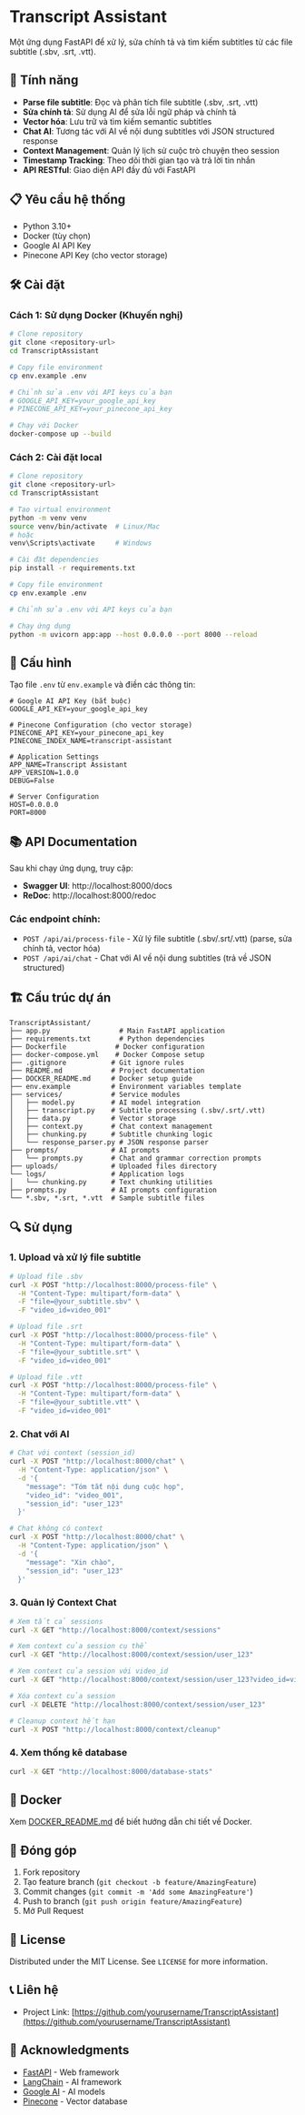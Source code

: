 # Transcript Assistant

Một ứng dụng FastAPI để xử lý, sửa chính tả và tìm kiếm subtitles từ các file subtitle (.sbv, .srt, .vtt).

## 🚀 Tính năng

- **Parse file subtitle**: Đọc và phân tích file subtitle (.sbv, .srt, .vtt)
- **Sửa chính tả**: Sử dụng AI để sửa lỗi ngữ pháp và chính tả
- **Vector hóa**: Lưu trữ và tìm kiếm semantic subtitles
- **Chat AI**: Tương tác với AI về nội dung subtitles với JSON structured response
- **Context Management**: Quản lý lịch sử cuộc trò chuyện theo session
- **Timestamp Tracking**: Theo dõi thời gian tạo và trả lời tin nhắn
- **API RESTful**: Giao diện API đầy đủ với FastAPI

## 📋 Yêu cầu hệ thống

- Python 3.10+
- Docker (tùy chọn)
- Google AI API Key
- Pinecone API Key (cho vector storage)

## 🛠️ Cài đặt

### Cách 1: Sử dụng Docker (Khuyến nghị)

```bash
# Clone repository
git clone <repository-url>
cd TranscriptAssistant

# Copy file environment
cp env.example .env

# Chỉnh sửa .env với API keys của bạn
# GOOGLE_API_KEY=your_google_api_key
# PINECONE_API_KEY=your_pinecone_api_key

# Chạy với Docker
docker-compose up --build
```

### Cách 2: Cài đặt local

```bash
# Clone repository
git clone <repository-url>
cd TranscriptAssistant

# Tạo virtual environment
python -m venv venv
source venv/bin/activate  # Linux/Mac
# hoặc
venv\Scripts\activate     # Windows

# Cài đặt dependencies
pip install -r requirements.txt

# Copy file environment
cp env.example .env

# Chỉnh sửa .env với API keys của bạn

# Chạy ứng dụng
python -m uvicorn app:app --host 0.0.0.0 --port 8000 --reload
```

## 🔧 Cấu hình

Tạo file `.env` từ `env.example` và điền các thông tin:

```env
# Google AI API Key (bắt buộc)
GOOGLE_API_KEY=your_google_api_key

# Pinecone Configuration (cho vector storage)
PINECONE_API_KEY=your_pinecone_api_key
PINECONE_INDEX_NAME=transcript-assistant

# Application Settings
APP_NAME=Transcript Assistant
APP_VERSION=1.0.0
DEBUG=False

# Server Configuration
HOST=0.0.0.0
PORT=8000
```

## 📚 API Documentation

Sau khi chạy ứng dụng, truy cập:

- **Swagger UI**: http://localhost:8000/docs
- **ReDoc**: http://localhost:8000/redoc

### Các endpoint chính:

- `POST /api/ai/process-file` - Xử lý file subtitle (.sbv/.srt/.vtt) (parse, sửa chính tả, vector hóa)
- `POST /api/ai/chat` - Chat với AI về nội dung subtitles (trả về JSON structured)

## 🏗️ Cấu trúc dự án

```
TranscriptAssistant/
├── app.py                 # Main FastAPI application
├── requirements.txt       # Python dependencies
├── Dockerfile            # Docker configuration
├── docker-compose.yml    # Docker Compose setup
├── .gitignore           # Git ignore rules
├── README.md            # Project documentation
├── DOCKER_README.md     # Docker setup guide
├── env.example          # Environment variables template
├── services/            # Service modules
│   ├── model.py         # AI model integration
│   ├── transcript.py    # Subtitle processing (.sbv/.srt/.vtt)
│   ├── data.py          # Vector storage
│   ├── context.py       # Chat context management
│   ├── chunking.py      # Subtitle chunking logic
│   └── response_parser.py # JSON response parser
├── prompts/             # AI prompts
│   └── prompts.py       # Chat and grammar correction prompts
├── uploads/             # Uploaded files directory
└── logs/                # Application logs
│   └── chunking.py      # Text chunking utilities
├── prompts.py           # AI prompts configuration
└── *.sbv, *.srt, *.vtt  # Sample subtitle files
```

## 🔍 Sử dụng

### 1. Upload và xử lý file subtitle

```bash
# Upload file .sbv
curl -X POST "http://localhost:8000/process-file" \
  -H "Content-Type: multipart/form-data" \
  -F "file=@your_subtitle.sbv" \
  -F "video_id=video_001"

# Upload file .srt
curl -X POST "http://localhost:8000/process-file" \
  -H "Content-Type: multipart/form-data" \
  -F "file=@your_subtitle.srt" \
  -F "video_id=video_001"

# Upload file .vtt
curl -X POST "http://localhost:8000/process-file" \
  -H "Content-Type: multipart/form-data" \
  -F "file=@your_subtitle.vtt" \
  -F "video_id=video_001"
```

### 2. Chat với AI

```bash
# Chat với context (session_id)
curl -X POST "http://localhost:8000/chat" \
  -H "Content-Type: application/json" \
  -d '{
    "message": "Tóm tắt nội dung cuộc họp",
    "video_id": "video_001",
    "session_id": "user_123"
  }'

# Chat không có context
curl -X POST "http://localhost:8000/chat" \
  -H "Content-Type: application/json" \
  -d '{
    "message": "Xin chào",
    "session_id": "user_123"
  }'
```

### 3. Quản lý Context Chat

```bash
# Xem tất cả sessions
curl -X GET "http://localhost:8000/context/sessions"

# Xem context của session cụ thể
curl -X GET "http://localhost:8000/context/session/user_123"

# Xem context của session với video_id
curl -X GET "http://localhost:8000/context/session/user_123?video_id=video_001"

# Xóa context của session
curl -X DELETE "http://localhost:8000/context/session/user_123"

# Cleanup context hết hạn
curl -X POST "http://localhost:8000/context/cleanup"
```

### 4. Xem thống kê database

```bash
curl -X GET "http://localhost:8000/database-stats"
```

## 🐳 Docker

Xem [DOCKER_README.md](DOCKER_README.md) để biết hướng dẫn chi tiết về Docker.

## 🤝 Đóng góp

1. Fork repository
2. Tạo feature branch (`git checkout -b feature/AmazingFeature`)
3. Commit changes (`git commit -m 'Add some AmazingFeature'`)
4. Push to branch (`git push origin feature/AmazingFeature`)
5. Mở Pull Request

## 📄 License

Distributed under the MIT License. See `LICENSE` for more information.

## 📞 Liên hệ

- Project Link: [https://github.com/yourusername/TranscriptAssistant](https://github.com/yourusername/TranscriptAssistant)

## 🙏 Acknowledgments

- [FastAPI](https://fastapi.tiangolo.com/) - Web framework
- [LangChain](https://langchain.com/) - AI framework
- [Google AI](https://ai.google.dev/) - AI models
- [Pinecone](https://www.pinecone.io/) - Vector database

